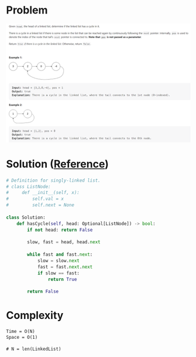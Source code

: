 # Problem
![](../problems/141-linked-list-cycle.png)

# Solution ([Reference](https://youtu.be/gBTe7lFR3vc))
```python
# Definition for singly-linked list.
# class ListNode:
#     def __init__(self, x):
#         self.val = x
#         self.next = None

class Solution:
    def hasCycle(self, head: Optional[ListNode]) -> bool:
        if not head: return False
        
        slow, fast = head, head.next

        while fast and fast.next:
            slow = slow.next
            fast = fast.next.next
            if slow == fast:
                return True
        
        return False
```

# Complexity
```
Time = O(N)
Space = O(1)

# N = len(LinkedList)
```